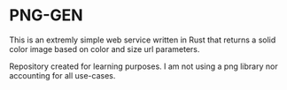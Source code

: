 # PNG-GEN
This is an extremly simple web service written in Rust that returns a solid color image based on color and size url parameters.

Repository created for learning purposes. I am not using a png library nor accounting for all use-cases.
